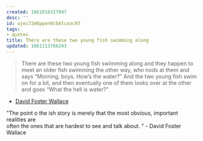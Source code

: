 ```yaml
---
created: 1661016317047
desc: ''
id: ujei72m6ppen0cb4tcxoc97
tags:
- quotes
title: There are these two young fish swimming along
updated: 1661113766243
---
```

   
> There are these two young fish swimming along and they happen to meet an older fish swimming the other way, who nods at them and says “Morning, boys. How’s the water?” And the two young fish swim on for a bit, and then eventually one of them looks over at the other and goes “What the hell is water?”   
   
   
- [David Foster Wallace](../../resources/people/David%20Foster%20Wallace.md)   
   
"The point o the ish story is merely that the most obvious, important realities are   
often the ones that are hardest to see and talk about. " - David Foster Wallace